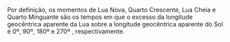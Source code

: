 Por definição, os momentos de Lua Nova, Quarto Crescente, Lua Cheia e Quarto Minguante são os tempos em que o excesso da longitude geocêntrica aparente da Lua sobre a longitude geocêntrica aparente do Sol é 0º, 90º, 180º e 270º , respectivamente.
